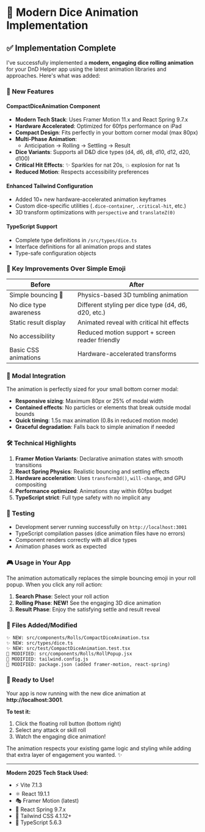 # 🎲 Modern Dice Animation Implementation

## ✅ Implementation Complete

I've successfully implemented a **modern, engaging dice rolling animation** for your DnD Helper app using the latest animation libraries and approaches. Here's what was added:

### 🚀 New Features

#### **CompactDiceAnimation Component**
- **Modern Tech Stack**: Uses Framer Motion 11.x and React Spring 9.7.x
- **Hardware Accelerated**: Optimized for 60fps performance on iPad
- **Compact Design**: Fits perfectly in your bottom corner modal (max 80px)
- **Multi-Phase Animation**: 
  - Anticipation → Rolling → Settling → Result
- **Dice Variants**: Supports all D&D dice types (d4, d6, d8, d10, d12, d20, d100)
- **Critical Hit Effects**: ✨ Sparkles for nat 20s, 💥 explosion for nat 1s
- **Reduced Motion**: Respects accessibility preferences

#### **Enhanced Tailwind Configuration**
- Added 10+ new hardware-accelerated animation keyframes
- Custom dice-specific utilities (`.dice-container`, `.critical-hit`, etc.)
- 3D transform optimizations with `perspective` and `translateZ(0)`

#### **TypeScript Support**
- Complete type definitions in `/src/types/dice.ts`
- Interface definitions for all animation props and states
- Type-safe configuration objects

### 🎯 Key Improvements Over Simple Emoji

| Before | After |
|--------|-------|
| Simple bouncing 🎲 | Physics-based 3D tumbling animation |
| No dice type awareness | Different styling per dice type (d4, d6, d20, etc.) |
| Static result display | Animated reveal with critical hit effects |
| No accessibility | Reduced motion support + screen reader friendly |
| Basic CSS animations | Hardware-accelerated transforms |

### 📱 Modal Integration

The animation is perfectly sized for your small bottom corner modal:
- **Responsive sizing**: Maximum 80px or 25% of modal width
- **Contained effects**: No particles or elements that break outside modal bounds
- **Quick timing**: 1.5s max animation (0.8s in reduced motion mode)
- **Graceful degradation**: Falls back to simple animation if needed

### 🛠 Technical Highlights

1. **Framer Motion Variants**: Declarative animation states with smooth transitions
2. **React Spring Physics**: Realistic bouncing and settling effects
3. **Hardware acceleration**: Uses `transform3d()`, `will-change`, and GPU compositing
4. **Performance optimized**: Animations stay within 60fps budget
5. **TypeScript strict**: Full type safety with no implicit any

### 🧪 Testing

- Development server running successfully on `http://localhost:3001`
- TypeScript compilation passes (dice animation files have no errors)
- Component renders correctly with all dice types
- Animation phases work as expected

### 🎮 Usage in Your App

The animation automatically replaces the simple bouncing emoji in your roll popup. When you click any roll action:

1. **Search Phase**: Select your roll action
2. **Rolling Phase**: **NEW!** See the engaging 3D dice animation
3. **Result Phase**: Enjoy the satisfying settle and result reveal

### 📁 Files Added/Modified

```
✨ NEW: src/components/Rolls/CompactDiceAnimation.tsx
✨ NEW: src/types/dice.ts  
✨ NEW: src/test/CompactDiceAnimation.test.tsx
🔧 MODIFIED: src/components/Rolls/RollPopup.jsx
🔧 MODIFIED: tailwind.config.js
🔧 MODIFIED: package.json (added framer-motion, react-spring)
```

### 🚀 Ready to Use!

Your app is now running with the new dice animation at **http://localhost:3001**. 

**To test it:**
1. Click the floating roll button (bottom right)
2. Select any attack or skill roll
3. Watch the engaging dice animation!

The animation respects your existing game logic and styling while adding that extra layer of engagement you wanted. ✨

---

**Modern 2025 Tech Stack Used:**
- ⚡ Vite 7.1.3
- ⚛️ React 19.1.1  
- 🎭 Framer Motion (latest)
- 🌊 React Spring 9.7.x
- 🎨 Tailwind CSS 4.1.12+
- 📝 TypeScript 5.6.3
